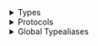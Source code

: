 <details>
<summary>Types</summary>

  - [AFText](/AFText)
  - [AlignedText](/AlignedText)
  - [CodableSettingStorage](/CodableSettingStorage)
  - [EmojiTextField](/EmojiTextField)
  - [EmojiTextFieldView](/EmojiTextFieldView)
  - [EmojiTextFieldView.Coordinator](/EmojiTextFieldView.Coordinator)
  - [KeyboardResponder](/KeyboardResponder)
  - [LabeledView](/LabeledView)
  - [SK8BitRGBARepresentation](/SK8BitRGBARepresentation)
  - [SKAxis](/SKAxis)
  - [SKCryptography](/SKCryptography)
  - [SKCryptography.Curve25519XSalsa20Poly1305BoxAlgorithm](/SKCryptography.Curve25519XSalsa20Poly1305BoxAlgorithm)
  - [SKCryptography.Curve25519XSalsa20Poly1305BoxAlgorithm.KeyPair](/SKCryptography.Curve25519XSalsa20Poly1305BoxAlgorithm.KeyPair)
  - [SKCryptography.Curve25519XSalsa20Poly1305BoxAlgorithm.Nonce](/SKCryptography.Curve25519XSalsa20Poly1305BoxAlgorithm.Nonce)
  - [SKCryptography.Ed25519Algorithm](/SKCryptography.Ed25519Algorithm)
  - [SKCryptography.Ed25519Algorithm.KeyPair](/SKCryptography.Ed25519Algorithm.KeyPair)
  - [SKCryptography.XSalsa20Poly1305SecretBoxAlgorithm](/SKCryptography.XSalsa20Poly1305SecretBoxAlgorithm)
  - [SKCryptography.XSalsa20Poly1305SecretBoxAlgorithm.Key](/SKCryptography.XSalsa20Poly1305SecretBoxAlgorithm.Key)
  - [SKCryptography.XSalsa20Poly1305SecretBoxAlgorithm.Nonce](/SKCryptography.XSalsa20Poly1305SecretBoxAlgorithm.Nonce)
  - [SKDirectory](/SKDirectory)
  - [SKDispatchHelper](/SKDispatchHelper)
  - [SKFile](/SKFile)
  - [SKFileSystemItem](/SKFileSystemItem)
  - [SKHSLARepresentation](/SKHSLARepresentation)
  - [SKJsonRepresentable](/SKJsonRepresentable)
  - [SKKeychain](/SKKeychain)
  - [SKNetworking](/SKNetworking)
  - [SKNetworking.DownloadResult](/SKNetworking.DownloadResult)
  - [SKNetworking.Endpoint](/SKNetworking.Endpoint)
  - [SKNetworking.Request](/SKNetworking.Request)
  - [SKNetworking.Request.Body](/SKNetworking.Request.Body)
  - [SKNetworking.Request.HeaderField](/SKNetworking.Request.HeaderField)
  - [SKNetworking.Request.Method](/SKNetworking.Request.Method)
  - [SKNetworking.Request.Options](/SKNetworking.Request.Options)
  - [SKNetworking.RequestResult](/SKNetworking.RequestResult)
  - [SKNetworking.Response](/SKNetworking.Response)
  - [SKNetworking.Response.Status](/SKNetworking.Response.Status)
  - [SKOptionSet](/SKOptionSet)
  - [SKRGBARepresentation](/SKRGBARepresentation)
  - [SKRegexMatch](/SKRegexMatch)
  - [OKSubtileNotification](/OKSubtileNotification)
  - [SKTimeUnit](/SKTimeUnit)
  - [SKUnit](/SKUnit)
  - [OrderedDictionary](/OrderedDictionary)
  - [PixelFormat](/PixelFormat)
  - [PresentationLink](/PresentationLink)
  - [PublishablePublisher](/PublishablePublisher)
  - [RoundedCorners](/RoundedCorners)
  - [SKStoreKitHelper](/SKStoreKitHelper)
  - [SearchBar](/SearchBar)
  - [SettingStorage](/SettingStorage)
  - [UIViewController.Container](/UIViewController.Container)
  - [UIViewController.ShowType](/UIViewController.ShowType)
  - [UIViewController.ShowingStyle](/UIViewController.ShowingStyle)

</details>

<details>
<summary>Protocols</summary>

  - [SKOptions](/SKOptions)
  - [Publishable](/Publishable)

</details>

<details>
<summary>Global Typealiases</summary>

  - [SKBlock](/SKBlock)
  - [SKCompletionStatusBlock](/SKCompletionStatusBlock)
  - [SKJsonRetrievalBlock](/SKJsonRetrievalBlock)
  - [SKLoginReturnBlock](/SKLoginReturnBlock)
  - [SKProductFetchCompletionHandler](/SKProductFetchCompletionHandler)
  - [SKProductsFetchCompletionHandler](/SKProductsFetchCompletionHandler)
  - [SKPurchaseHandler](/SKPurchaseHandler)
  - [UIColor](/UIColor)
  - [UIFont](/UIFont)
  - [UIImage](/UIImage)

</details>
